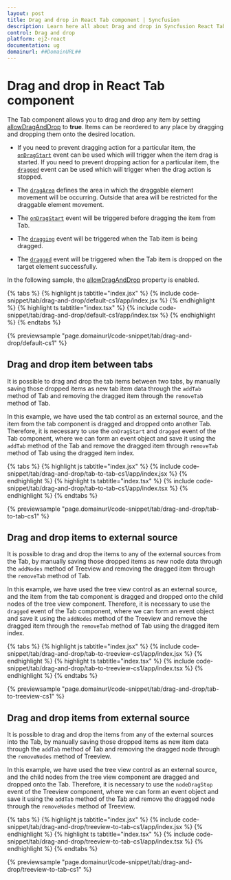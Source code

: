 ```yaml
---
layout: post
title: Drag and drop in React Tab component | Syncfusion
description: Learn here all about Drag and drop in Syncfusion React Tab component of Syncfusion Essential JS 2 and more.
control: Drag and drop 
platform: ej2-react
documentation: ug
domainurl: ##DomainURL##
---
```


# Drag and drop in React Tab component

The Tab component allows you to drag and drop any item by setting [allowDragAndDrop](https://ej2.syncfusion.com/react/documentation/api/tab/#allowdraganddrop)&nbsp;to **true**. Items can be reordered to any place by dragging and dropping them onto the desired location.

* If you need to prevent dragging action for a particular item, the [`onDragStart`](https://ej2.syncfusion.com/react/documentation/api/tab/#ondragstart) event can be used which will trigger when the item drag is started. If you need to prevent dropping action for a particular item, the [`dragged`](https://ej2.syncfusion.com/react/documentation/api/tab/#dragged) event can be used which will trigger when the drag action is stopped.

* The [`dragArea`](https://ej2.syncfusion.com/react/documentation/api/tab/#dragArea) defines the area in which the draggable element movement will be occurring. Outside that area will be restricted for the draggable element movement.

* The [`onDragStart`](https://ej2.syncfusion.com/react/documentation/api/tab/#ondragstart) event will be triggered before dragging the item from Tab.

* The [`dragging`](https://ej2.syncfusion.com/react/documentation/api/tab/#dragging) event will be triggered when the Tab item is being dragged.

* The [`dragged`](https://ej2.syncfusion.com/react/documentation/api/tab/#dragged) event will be triggered when the Tab item is dropped on the target element successfully.

In the following sample, the [allowDragAndDrop](https://ej2.syncfusion.com/react/documentation/api/tab/#allowdraganddrop) property is enabled.

{% tabs %}
{% highlight js tabtitle="index.jsx" %}
{% include code-snippet/tab/drag-and-drop/default-cs1/app/index.jsx %}
{% endhighlight %}
{% highlight ts tabtitle="index.tsx" %}
{% include code-snippet/tab/drag-and-drop/default-cs1/app/index.tsx %}
{% endhighlight %}
{% endtabs %}

 {% previewsample "page.domainurl/code-snippet/tab/drag-and-drop/default-cs1" %}

## Drag and drop item between tabs

It is possible to drag and drop the tab items between two tabs, by manually saving those dropped items as new tab item data through the `addTab` method of Tab and removing the dragged item through the `removeTab` method of Tab.

In this example, we have used the tab control as an external source, and the item from the tab component is dragged and dropped onto another Tab. Therefore, it is necessary to use the `onDragStart` and `dragged` event of the Tab component, where we can form an event object and save it using the `addTab` method of the Tab and remove the dragged item through `removeTab` method of Tab using the dragged item index.

{% tabs %}
{% highlight js tabtitle="index.jsx" %}
{% include code-snippet/tab/drag-and-drop/tab-to-tab-cs1/app/index.jsx %}
{% endhighlight %}
{% highlight ts tabtitle="index.tsx" %}
{% include code-snippet/tab/drag-and-drop/tab-to-tab-cs1/app/index.tsx %}
{% endhighlight %}
{% endtabs %}

 {% previewsample "page.domainurl/code-snippet/tab/drag-and-drop/tab-to-tab-cs1" %}

## Drag and drop items to external source

It is possible to drag and drop the items to any of the external sources from the Tab, by manually saving those dropped items as new node data through the `addNodes` method of Treeview and removing the dragged item through the `removeTab` method of Tab.

In this example, we have used the tree view control as an external source, and the item from the tab component is dragged and dropped onto the child nodes of the tree view component. Therefore, it is necessary to use  the `dragged` event of the Tab component, where we can form an event object and save it using the `addNodes` method of the Treeview and remove the dragged item through the `removeTab` method of Tab using the dragged item index.

{% tabs %}
{% highlight js tabtitle="index.jsx" %}
{% include code-snippet/tab/drag-and-drop/tab-to-treeview-cs1/app/index.jsx %}
{% endhighlight %}
{% highlight ts tabtitle="index.tsx" %}
{% include code-snippet/tab/drag-and-drop/tab-to-treeview-cs1/app/index.tsx %}
{% endhighlight %}
{% endtabs %}

 {% previewsample "page.domainurl/code-snippet/tab/drag-and-drop/tab-to-treeview-cs1" %}

## Drag and drop items from external source

It is possible to drag and drop the items from any of the external sources into the Tab, by manually saving those dropped items as new item data through the `addTab` method of Tab and removing the dragged node through the `removeNodes` method of Treeview.

In this example, we have used the tree view control as an external source, and the child nodes from the tree view component are dragged and dropped onto the Tab. Therefore, it is necessary to use the `nodeDragStop` event of the Treeview component, where we can form an event object and save it using the `addTab` method of the Tab and remove the dragged node through the `removeNodes` method of Treeview.

{% tabs %}
{% highlight js tabtitle="index.jsx" %}
{% include code-snippet/tab/drag-and-drop/treeview-to-tab-cs1/app/index.jsx %}
{% endhighlight %}
{% highlight ts tabtitle="index.tsx" %}
{% include code-snippet/tab/drag-and-drop/treeview-to-tab-cs1/app/index.tsx %}
{% endhighlight %}
{% endtabs %}

 {% previewsample "page.domainurl/code-snippet/tab/drag-and-drop/treeview-to-tab-cs1" %}